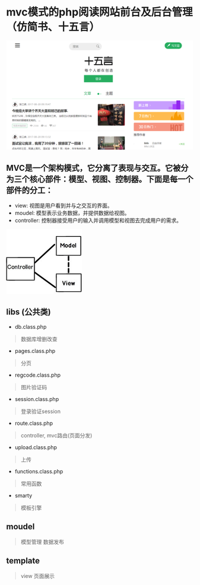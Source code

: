 # mvc模式的php阅读网站前台及后台管理（仿简书、十五言）

![如图：](./shouye.jpg)

## MVC是一个架构模式，它分离了表现与交互。它被分为三个核心部件：模型、视图、控制器。下面是每一个部件的分工：
* view: 视图是用户看到并与之交互的界面。
* moudel: 模型表示业务数据，并提供数据给视图。
* controller: 控制器接受用户的输入并调用模型和视图去完成用户的需求。

![如图：](./mvc.jpg!web)
## libs  (公共类)
* db.class.php
> 数据库增删改查
* pages.class.php
> 分页
* regcode.class.php
> 图片验证码
* session.class.php
> 登录验证session
* route.class.php
> controller, mvc路由(页面分发)
* upload.class.php
> 上传
* functions.class.php
> 常用函数
* smarty
> 模板引擎
## moudel
> 模型管理 数据发布
## template
> view 页面展示
